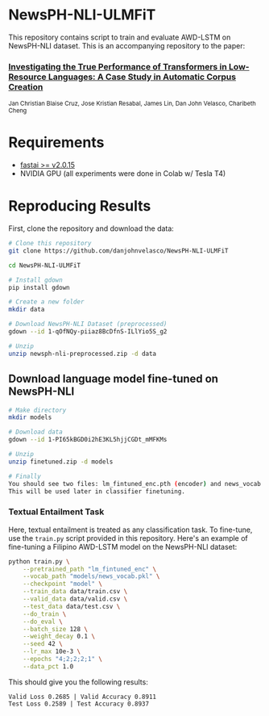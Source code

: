# NewsPH-NLI-ULMFiT
This repository contains script to train and evaluate AWD-LSTM on NewsPH-NLI dataset.
This is an accompanying repository to the paper:
### [Investigating the True Performance of Transformers in Low-Resource Languages: A Case Study in Automatic Corpus Creation](https://arxiv.org/abs/2010.11574)
<sup> Jan Christian Blaise Cruz, Jose Kristian Resabal, James Lin, Dan John Velasco, Charibeth Cheng <sup>



# Requirements
*  [fastai >= v2.0.15](https://pypi.org/project/fastai/2.0.15/)
*  NVIDIA GPU (all experiments were done in Colab w/ Tesla T4)

# Reproducing Results
First, clone the repository and download the data:

```bash
# Clone this repository
git clone https://github.com/danjohnvelasco/NewsPH-NLI-ULMFiT

cd NewsPH-NLI-ULMFiT

# Install gdown
pip install gdown

# Create a new folder
mkdir data

# Download NewsPH-NLI Dataset (preprocessed)
gdown --id 1-qOfNQy-piiaz8BcDfnS-ILlYio5S_g2

# Unzip
unzip newsph-nli-preprocessed.zip -d data
```

## Download language model fine-tuned on NewsPH-NLI
```bash
# Make directory
mkdir models

# Download data
gdown --id 1-PI65kBGD0i2hE3KL5hjjCGDt_mMFKMs

# Unzip
unzip finetuned.zip -d models

# Finally
You should see two files: lm_fintuned_enc.pth (encoder) and news_vocab.pkl (vocab). 
This will be used later in classifier finetuning.
```

### Textual Entailment Task

Here, textual entailment is treated as any classification task. To fine-tune, use the ```train.py``` script provided in this repository. Here's an example of fine-tuning a Filipino AWD-LSTM model on the NewsPH-NLI dataset:

```bash
python train.py \
    --pretrained_path "lm_fintuned_enc" \
    --vocab_path "models/news_vocab.pkl" \
    --checkpoint "model" \
    --train_data data/train.csv \
    --valid_data data/valid.csv \
    --test_data data/test.csv \
    --do_train \
    --do_eval \
    --batch_size 128 \
    --weight_decay 0.1 \
    --seed 42 \
    --lr_max 10e-3 \
    --epochs "4;2;2;2;1" \
    --data_pct 1.0
```

This should give you the following results: 
```
Valid Loss 0.2685 | Valid Accuracy 0.8911
Test Loss 0.2589 | Test Accuracy 0.8937
```
